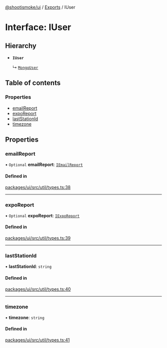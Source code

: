 [@shootismoke/ui](../README.md) / [Exports](../modules.md) / IUser

# Interface: IUser

## Hierarchy

- **`IUser`**

  ↳ [`MongoUser`](MongoUser.md)

## Table of contents

### Properties

- [emailReport](IUser.md#emailreport)
- [expoReport](IUser.md#exporeport)
- [lastStationId](IUser.md#laststationid)
- [timezone](IUser.md#timezone)

## Properties

### emailReport

• `Optional` **emailReport**: [`IEmailReport`](IEmailReport.md)

#### Defined in

[packages/ui/src/util/types.ts:38](https://github.com/shootismoke/common//blob/a593a9f/packages/ui/src/util/types.ts#L38)

___

### expoReport

• `Optional` **expoReport**: [`IExpoReport`](IExpoReport.md)

#### Defined in

[packages/ui/src/util/types.ts:39](https://github.com/shootismoke/common//blob/a593a9f/packages/ui/src/util/types.ts#L39)

___

### lastStationId

• **lastStationId**: `string`

#### Defined in

[packages/ui/src/util/types.ts:40](https://github.com/shootismoke/common//blob/a593a9f/packages/ui/src/util/types.ts#L40)

___

### timezone

• **timezone**: `string`

#### Defined in

[packages/ui/src/util/types.ts:41](https://github.com/shootismoke/common//blob/a593a9f/packages/ui/src/util/types.ts#L41)
